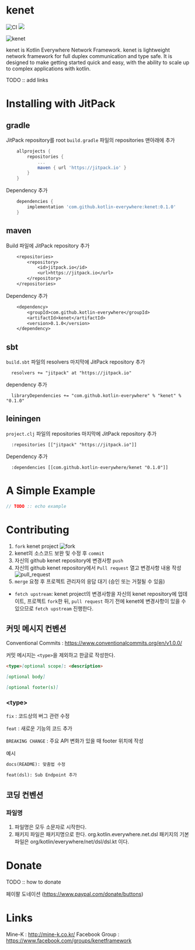 # kenet

![CI](https://github.com/kotlin-everywhere/kenet/actions/workflows/gradle.yml/badge.svg) [![](https://jitpack.io/v/kotlin-everywhere/kenet.svg)](https://jitpack.io/#kotlin-everywhere/kenet)

![kenet](https://user-images.githubusercontent.com/682021/123745117-c260c200-d8ea-11eb-88fd-1e465cd47e00.png)

kenet is Kotlin Everywhere Network Framework.
kenet is lightweight network framework for full duplex communication and type safe. It is designed to make getting started quick and easy, with the ability to scale up to complex applications with kotlin. 

TODO ::  add links

# Installing with JitPack

## gradle
JitPack repository를 root `build.gradle` 파일의 repositories 맨아래에 추가
```groovy
    allprojects {
        repositories {
            ...
            maven { url 'https://jitpack.io' }
        }
    }
```
Dependency 추가
```groovy
    dependencies {
        implementation 'com.github.kotlin-everywhere:kenet:0.1.0'
    }
```

## maven
Build 파일에 JitPack repository 추가
```dtd
    <repositories>
        <repository>
            <id>jitpack.io</id>
            <url>https://jitpack.io</url>
        </repository>
    </repositories>
```
Dependency 추가
```dtd
    <dependency>
        <groupId>com.github.kotlin-everywhere</groupId>
        <artifactId>kenet</artifactId>
        <version>0.1.0</version>
    </dependency>
```

## sbt
`build.sbt` 파일의 resolvers 마지막에 JitPack repository 추가
```shell
  resolvers += "jitpack" at "https://jitpack.io"
```
dependency 추가
```shell
  libraryDependencies += "com.github.kotlin-everywhere" % "kenet" % "0.1.0"
```

## leiningen
`project.clj` 파일의 repositories 마지막에 JitPack repository 추가
```shell
  :repositories [["jitpack" "https://jitpack.io"]]
```
Dependency 추가
```shell
  :dependencies [[com.github.kotlin-everywhere/kenet "0.1.0"]]
```

# A Simple Example

```kotlin
// TODO :: echo example
```

# Contributing

1. `fork` kenet project
   ![fork](https://user-images.githubusercontent.com/46353755/135192763-325b828a-8aa8-4397-b35c-5145ce897b84.png)
2. kenet의 소스코드 보완 및 수정 후 `commit`
3. 자신의 github kenet repository에 변경사항 `push`
4. 자신의 github kenet repository에서 `Pull request` 열고 변경사항 내용 작성
   ![pull_request](https://user-images.githubusercontent.com/46353755/135196660-9e4d7eb1-b1ca-4e8b-8283-765f84c939c2.png)
5. `merge` 요청 후 프로젝트 관리자의 응답 대기 (승인 또는 거절될 수 있음)

- `fetch upstream`: kenet project의 변경사항을 자신의 kenet repository에 업데이트, 프로젝트 `fork`한 뒤, `pull request` 하기 전에 kenet에 변경사항이 있을 수 있으므로 `fetch upstream` 진행한다.

## 커밋 메시지 컨벤션

Conventional Commits : https://www.conventionalcommits.org/en/v1.0.0/

커밋 메시지는 `<type>`을 제외하고 한글로 작성한다.

```markdown
<type>[optional scope]: <description>

[optional body]

[optional footer(s)]
```

### \<type>

`fix` : 코드상의 버그 관련 수정

`feat` : 새로운 기능의 코드 추가

`BREAKING CHANGE` : 주요 API 변화가 있을 때 footer 위치에 작성

예시
```markdown
docs(README): 맞춤법 수정
```
```markdown
feat(dsl): Sub Endpoint 추가
```

## 코딩 컨벤션

### 파일명

1. 파일명은 모두 소문자로 시작한다.
2. 패키지 파일은 패키지명으로 한다. org.kotlin.everywhere.net.dsl 패키지의 기본 파일은 org/kotlin/everywhere/net/dsl/dsl.kt 이다.

# Donate

TODO :: how to donate

페이팔 도네이션 (https://www.paypal.com/donate/buttons)

# Links

Mine-K : http://mine-k.co.kr/
Facebook Group : https://www.facebook.com/groups/kenetframework

